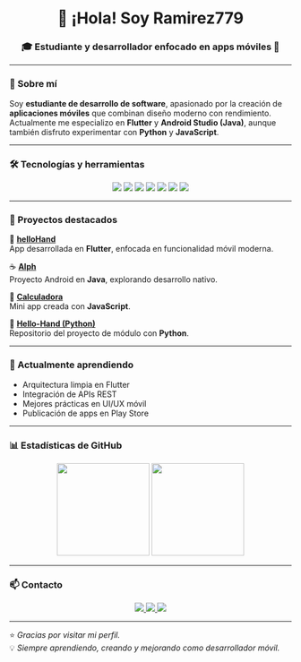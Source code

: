 <!-- Encabezado con presentación -->
<h1 align="center">👋 ¡Hola! Soy <strong>Ramirez779</strong></h1>
<h3 align="center">🎓 Estudiante y desarrollador enfocado en apps móviles 📱</h3>

---

### 💫 Sobre mí
Soy **estudiante de desarrollo de software**, apasionado por la creación de **aplicaciones móviles** que combinan diseño moderno con rendimiento.  
Actualmente me especializo en **Flutter** y **Android Studio (Java)**, aunque también disfruto experimentar con **Python** y **JavaScript**.

---

### 🛠️ Tecnologías y herramientas

<p align="center">
  <img src="https://img.shields.io/badge/Flutter-02569B?style=for-the-badge&logo=flutter&logoColor=white&animation=spin"/>
  <img src="https://img.shields.io/badge/Dart-0175C2?style=for-the-badge&logo=dart&logoColor=white&animation=spin"/>
  <img src="https://img.shields.io/badge/Java-ED8B00?style=for-the-badge&logo=openjdk&logoColor=white&animation=spin"/>
  <img src="https://img.shields.io/badge/Python-3776AB?style=for-the-badge&logo=python&logoColor=white&animation=spin"/>
  <img src="https://img.shields.io/badge/JavaScript-F7DF1E?style=for-the-badge&logo=javascript&logoColor=black&animation=spin"/>
  <img src="https://img.shields.io/badge/Git-FF0000?style=for-the-badge&logo=git&logoColor=white&animation=spin"/>
  <img src="https://img.shields.io/badge/GitHub-181717?style=for-the-badge&logo=github&logoColor=white&animation=spin"/>
</p>

---

### 🚀 Proyectos destacados
📱 **[helloHand](https://github.com/Ramirez779/helloHand)**  
App desarrollada en **Flutter**, enfocada en funcionalidad móvil moderna.  

☕ **[Alph](https://github.com/Ramirez779/Alph)**  
Proyecto Android en **Java**, explorando desarrollo nativo.  

🧮 **[Calculadora](https://github.com/Ramirez779/Calculadora)**  
Mini app creada con **JavaScript**.  

🐍 **[Hello-Hand (Python)](https://github.com/Ramirez779/Hello-Hand)**  
Repositorio del proyecto de módulo con **Python**.

---

### 🌱 Actualmente aprendiendo
- Arquitectura limpia en Flutter  
- Integración de APIs REST  
- Mejores prácticas en UI/UX móvil  
- Publicación de apps en Play Store  

---

### 📊 Estadísticas de GitHub

<p align="center">
  <img src="https://github-readme-stats.vercel.app/api?username=Ramirez779&show_icons=true&theme=radical&count_private=true" height="165"/>
  <img src="https://github-readme-stats.vercel.app/api/top-langs/?username=Ramirez779&layout=compact&theme=radical" height="165"/>
</p>

---

### 📫 Contacto

<p align="center">
  <a href="https://github.com/Ramirez779">
    <img src="https://img.shields.io/badge/GitHub-Ramirez779-181717?style=for-the-badge&logo=github&logoColor=white&animation=fade"/>
  </a>
  <a href="mailto:ramirezantonio7799@gmail.com">
    <img src="https://img.shields.io/badge/Gmail-ramirezantonio7799@gmail.com-D14836?style=for-the-badge&logo=gmail&logoColor=white&animation=fade"/>
  </a>
  <a href="tel:+50372589161">
    <img src="https://img.shields.io/badge/WhatsApp-+50372589161-25D366?style=for-the-badge&logo=whatsapp&logoColor=white&animation=fade"/>
  </a>
</p>

---

⭐ *Gracias por visitar mi perfil.*  
💡 *Siempre aprendiendo, creando y mejorando como desarrollador móvil.*
